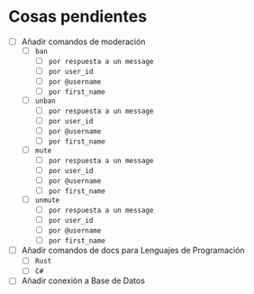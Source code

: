# Cosas pendientes

- [ ] Añadir comandos de moderación
  - [ ] `ban`
    - [ ] `por respuesta a un message`
    - [ ] `por user_id`
    - [ ] `por @username`
    - [ ] `por first_name`
  - [ ] `unban`
      - [ ] `por respuesta a un message`
      - [ ] `por user_id`
      - [ ] `por @username`
      - [ ] `por first_name` 
  - [ ] `mute`
      - [ ] `por respuesta a un message`
      - [ ] `por user_id`
      - [ ] `por @username`
      - [ ] `por first_name`
  - [ ] `unmute`
      - [ ] `por respuesta a un message`
      - [ ] `por user_id`
      - [ ] `por @username`
      - [ ] `por first_name`
- [ ] Añadir comandos de docs para Lenguajes de Programación
  - [ ] `Rust` 
  - [ ] `C#`
- [ ] Añadir conexión a Base de Datos